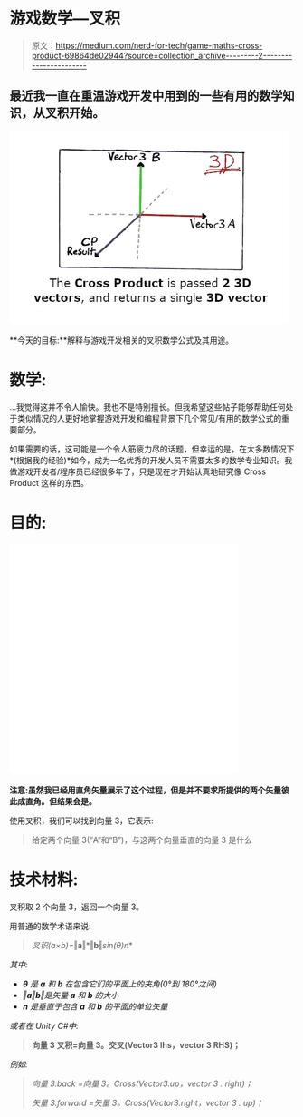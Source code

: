 # 游戏数学—叉积

> 原文：<https://medium.com/nerd-for-tech/game-maths-cross-product-69864de02944?source=collection_archive---------2----------------------->

## 最近我一直在重温游戏开发中用到的一些有用的数学知识，从叉积开始。

![](img/ac7b55584bcc77ef212da3f78ca56879.png)

**今天的目标:**解释与游戏开发相关的叉积数学公式及其用途。

# 数学:

…我觉得这并不令人愉快。我也不是特别擅长。但我希望这些帖子能够帮助任何处于类似情况的人更好地掌握游戏开发和编程背景下几个常见/有用的数学公式的重要部分。

如果需要的话，这可能是一个令人筋疲力尽的话题，但幸运的是，在大多数情况下*(根据我的经验)*如今，成为一名优秀的开发人员不需要太多的数学专业知识。我做游戏开发者/程序员已经很多年了，只是现在才开始认真地研究像 Cross Product 这样的东西。

# 目的:

![](img/990bd67986e7fff398e13b741e13fb05.png)

**注意:**虽然我已经用直角矢量展示了这个过程，但是**并不要求所提供的两个矢量彼此成直角。**但结果会是**。**

使用叉积，我们可以找到向量 3，它表示:

> 给定两个向量 3(“A”和“B”)，与这两个向量垂直的向量 3 是什么

# 技术材料:

叉积取 2 个向量 3，返回一个向量 3。

用普通的数学术语来说:

> *叉积(a×b)=*‖**a**‖*‖**b**‖*sin(θ)n**

*其中:*

*   ****θ*** 是 **a** 和 **b** 在包含它们的平面上的夹角(0°到 180°之间)*
*   *‖**a**‖**b**‖是矢量 **a** 和 **b** 的大小*
*   ***n** 是垂直于包含 **a** 和 **b** 的平面的单位矢量*

*或者在 Unity C#中:*

> **向量 3 叉积=向量 3。交叉(Vector3 lhs，vector 3 RHS)；**

*例如:*

> *向量 3.back =向量 3。Cross(Vector3.up，vector 3 . right)；*
> 
> *矢量 3.forward =矢量 3。Cross(Vector3.right，vector 3 . up)；*